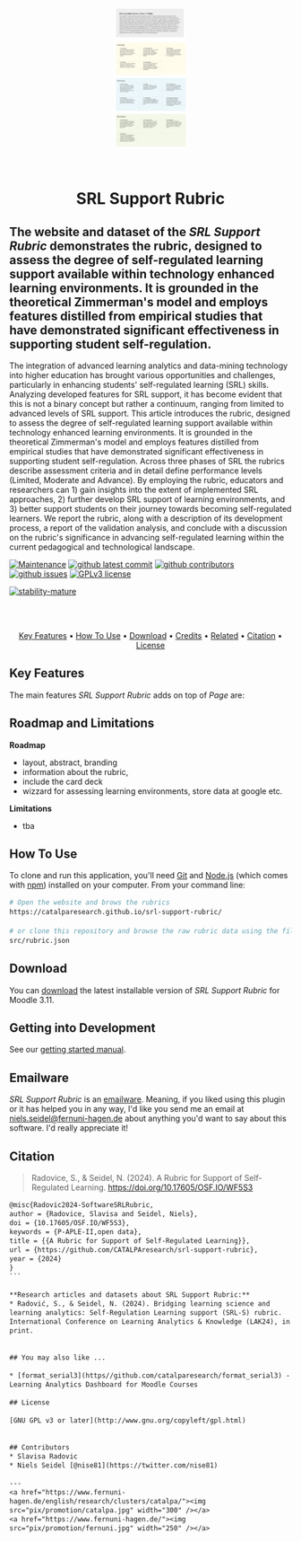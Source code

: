 <br>
<div align="center">

<a href="https://catalparesearch.github.io/srl-support-rubric/"><img src="img/srl-support-rubric.png" height="250" /></a>

</div>

<br>
<h1 align="center">SRL Support Rubric</h1>

## The website and dataset of the *SRL Support Rubric* demonstrates the rubric, designed to assess the degree of self-regulated learning support available within technology enhanced learning environments. It is grounded in the theoretical Zimmerman's model and employs features distilled from empirical studies that have demonstrated significant effectiveness in supporting student self-regulation. 

The integration of advanced learning analytics and data-mining technology into higher education has brought various opportunities and challenges, particularly in enhancing students' self-regulated learning (SRL) skills. Analyzing developed features for SRL support, it has become evident that this is not a binary concept but rather a continuum, ranging from limited to advanced levels of SRL support. This article introduces the rubric, designed to assess the degree of self-regulated learning support available within technology enhanced learning environments. It is grounded in the theoretical Zimmerman's model and employs features distilled from empirical studies that have demonstrated significant effectiveness in supporting student self-regulation. Across three phases of SRL the rubrics describe assessment criteria and in detail define performance levels (Limited, Moderate and Advance). By employing the rubric, educators and researchers can 1) gain insights into the extent of implemented SRL approaches, 2) further develop SRL support of learning environments, and 3) better support students on their journey towards becoming self-regulated learners. We report the rubric, along with a description of its development process, a report of the validation analysis, and conclude with a discussion on the rubric's significance in advancing self-regulated learning within the current pedagogical and technological landscape. 

<!-- development-related badges -->
[![Maintenance](https://img.shields.io/badge/Maintained%3F-yes-green.svg)](https://github.com/CATALPAresearch/srl-support-rubric/commit-activity)
[![github latest commit](https://badgen.net/github/last-commit/CATALPAresearch/srl-support-rubric)](https://github.com/CATALPAresearch/srl-support-rubric/commit/)
[![github contributors](https://badgen.net/github/contributors/CATALPAresearch/srl-support-rubric)](https://github.com/CATALPAresearch/srl-support-rubric/contributors/)
[![github issues](https://img.shields.io/github/issues/CATALPAresearch/srl-support-rubric.svg)](https://github.com/CATALPAresearch/srl-support-rubric/issues/)
[![GPLv3 license](https://img.shields.io/badge/License-MIT-green.svg)](https://opensource.org/license/mit)


<!-- Maturity-related badges 
see: https://github.com/mkenney/software-guides/blob/master/STABILITY-BADGES.md
-->
[![stability-mature](https://img.shields.io/badge/stability-mature-008000.svg)](https://github.com/mkenney/software-guides/blob/master/STABILITY-BADGES.md#mature)



<!-- AI-related and LA-related badges -->
<!-- 
https://nutrition-facts.ai/

Privacy Ladder Level
Feature is Optional
Model type
Base model
Base Model Trained with Customer Data
Customer Data is Shared with Model Vendor
Training Data Anonymized
Data Deletion
Human in the Loop
Data Retention
Compliance
![](https://img.shields.io/badge/collects_clickstream_data-yes-blue)
![](https://img.shields.io/badge/collects_scroll_data-yes-blue)
![](https://img.shields.io/badge/collects_mouse_data-no-blue)
![](https://img.shields.io/badge/collects_audio_data-no-blue)
![](https://img.shields.io/badge/collects_video_data-no-blue)
![](https://img.shields.io/badge/data_shared_with_vendor-no-blue)

![](https://img.shields.io/badge/AI_methods-recommender_system-blue)
![](https://img.shields.io/badge/Base_model-none-blue)
![](https://img.shields.io/badge/Feature_is_optional-yes-blue)
![](https://img.shields.io/badge/Human_in_the_loop-no-blue)

-->


<br><br>
<p align="center" hidden>
  ![Screenshot of the GUI to read and annotate](./screenshot.png)
</p>

<p align="center">
  <a href="#key-features">Key Features</a> •
  <a href="#how-to-use">How To Use</a> •
  <a href="#download">Download</a> •
  <a href="#credits">Credits</a> •
  <a href="#related">Related</a> •
  <a href="#citation">Citation</a> •
  <a href="#license">License</a>
</p>


## Key Features

The main features *SRL Support Rubric* adds on top of *Page* are:


## Roadmap and Limitations
**Roadmap**
- layout, abstract, branding
- information about the rubric, 
- include the card deck
- wizzard for assessing learning environments, store data at google etc.

**Limitations**
- tba

## How To Use

To clone and run this application, you'll need [Git](https://git-scm.com) and [Node.js](https://nodejs.org/en/download/) (which comes with [npm](http://npmjs.com)) installed on your computer. From your command line:

```bash
# Open the website and brows the rubrics
https://catalparesearch.github.io/srl-support-rubric/

# or clone this repository and browse the raw rubric data using the file
src/rubric.json
```

## Download

You can [download](https://github.com/catalparesearch/srl-support-rubric/releases/tag/latest) the latest installable version of *SRL Support Rubric* for Moodle 3.11.

## Getting into Development
See our [getting started manual](readme_getting_started.md).


## Emailware

*SRL Support Rubric* is an [emailware](https://en.wiktionary.org/wiki/emailware). Meaning, if you liked using this plugin or it has helped you in any way, I'd like you send me an email at <niels.seidel@fernuni-hagen.de> about anything you'd want to say about this software. I'd really appreciate it!


## Citation

> Radovice, S., & Seidel, N. (2024). A Rubric for Support of Self-Regulated Learning. https://doi.org/10.17605/OSF.IO/WF5S3

````
@misc{Radovic2024-SoftwareSRLRubric,
author = {Radovice, Slavisa and Seidel, Niels},
doi = {10.17605/OSF.IO/WF5S3},
keywords = {P-APLE-II,open data},
title = {{A Rubric for Support of Self-Regulated Learning}},
url = {https://github.com/CATALPAresearch/srl-support-rubric},
year = {2024}
}
```

**Research articles and datasets about SRL Support Rubric:**
* Radović, S., & Seidel, N. (2024). Bridging learning science and learning analytics: Self-Regulation Learning support (SRL-S) rubric. International Conference on Learning Analytics & Knowledge (LAK24), in print.


## You may also like ...

* [format_serial3](https//github.com/catalparesearch/format_serial3) - Learning Analytics Dashboard for Moodle Courses

## License

[GNU GPL v3 or later](http://www.gnu.org/copyleft/gpl.html)


## Contributors
* Slavisa Radovic
* Niels Seidel [@nise81](https://twitter.com/nise81)

---
<a href="https://www.fernuni-hagen.de/english/research/clusters/catalpa/"><img src="pix/promotion/catalpa.jpg" width="300" /></a>
<a href="https://www.fernuni-hagen.de/"><img src="pix/promotion/fernuni.jpg" width="250" /></a>



